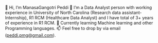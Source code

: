 👋 Hi, I’m ManasaGangotri Peddi
👀 I’m a Data Analyst person with working experience in University of North Carolina (Research data assistant-Internship), R1 RCM (Healthcare Data Analyst) and I have total of 3+ years of experience in R1 RCM.
🌱 Currently learning Machine learning and other Programming languages.
📫 Feel free to drop by via email (peddi.pmg@gmail.com).
